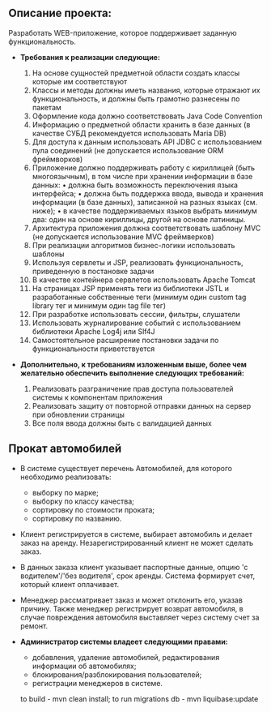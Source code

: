 ﻿## Описание проекта:

Разработать WEB-приложение, которое поддерживает заданную функциональность.
 
* **Требования к реализации следующие:**
    1.	На основе сущностей предметной области создать классы которые им соответствуют
    2.	Классы и методы должны иметь названия, которые отражают их функциональность, и должны быть грамотно разнесены по пакетам
    3.	Оформление кода должно соответствовать Java Code Convention
    4.	Информацию о предметной области хранить в базе данных (в качестве СУБД рекомендуется использовать Maria DB)
    5.	Для доступа к данным использовать API JDBC с использованием пула соединений (не допускается использование ORM фреймворков)
    6.	Приложение должно поддерживать работу с кириллицей (быть многоязычным), в том числе при хранении информации в базе данных:
		•	должна быть возможность переключения языка интерфейса;
		•	должна быть поддержка ввода, вывода и хранения информации (в базе данных), записанной на разных языках (см. ниже);
		•	в качестве поддерживаемых языков выбрать минимум два: один на основе кириллицы, другой на основе латиницы.
    7.	Архитектура приложения должна соответствовать шаблону MVC (не допускается использование MVC фреймверков)
    8.	При реализации алгоритмов бизнес-логики использовать шаблоны
    9.	Используя сервлеты и JSP, реализовать функциональность, приведенную в постановке задачи
    10.	В качестве контейнера сервлетов использовать Apache Tomcat
    11.	На страницах JSP применять теги из библиотеки JSTL и разработанные собственные теги (минимум один custom tag library тег и минимум один tag file тег)
    12.	При разработке использовать сессии, фильтры, слушатели
    13.	Использовать журналирование событий с использованием библиотеки Apache Log4j или Slf4J
    14.	Самостоятельное расширение постановки задачи по функциональности приветствуется

* **Дополнительно, к требованиям изложенным выше, более чем желательно обеспечить выполнение следующих требований:**
    1.	Реализовать разграничение прав доступа пользователей системы к компонентам приложения
    2.	Реализовать защиту от повторной отправки данных на сервер при обновлении страницы
    3.	Все поля ввода должны быть с валидацией данных

## Прокат автомобилей 
* В системе существует перечень Автомобилей, для которого необходимо реализовать: 
	- выборку по марке; 
    - выборку по классу качества; 
    - сортировку по стоимости проката; 
    - сортировку по названию. 

* Клиент регистрируется в системе, выбирает автомобиль и делает заказ на аренду. Незарегистрированный клиент не может сделать заказ. 
* В данных заказа клиент указывает паспортные данные, опцию 'с водителем'/'без водителя', срок аренды. Система формирует счет, который клиент оплачивает. 
* Менеджер рассматривает заказ и может отклонить его, указав причину. Также менеджер регистрирует возврат автомобиля, в случае повреждения автомобиля выставляет через систему счет за ремонт. 
* **Администратор системы владеет следующими правами:** 
    - добавления, удаление автомобилей, редактирования информации об автомобилях; 
    - блокирования/разблокирования пользователей; 
    - регистрации менеджеров в системе.
    
   to build - mvn clean install; to run migrations db - mvn liquibase:update 